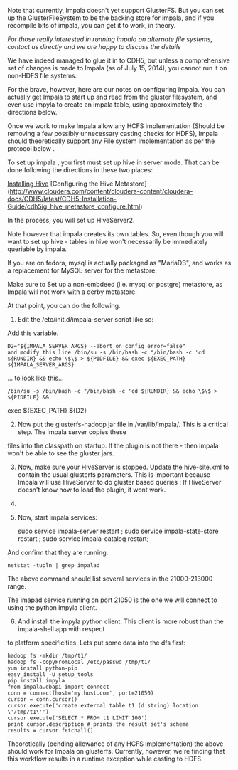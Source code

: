 Note that currently, Impala doesn't yet support GlusterFS.  But you can set up the GlusterFileSystem to be the backing store for impala, and if you recompile bits of impala, you can get it to work, in theory.  

*For those really interested in running impala on alternate file systems, contact us directly and we are happy to discuss the details*

We have indeed managed to glue it in to CDH5, but unless a comprehensive set of changes is made to Impala (as of July 15, 2014), you cannot run it on non-HDFS file systems.


For the brave, however, here are our notes on configuring Impala.  You can actually get Impala to start up and read from the gluster filesystem, and even use impyla to create an impala table, using approximately the directions below.

Once we work to make Impala allow any HCFS implementation (Should be removing a few possibly unnecessary casting checks for HDFS), Impala should theoretically support any File system implementation as per the protocol below .

To set up impala , you first must set up hive in server mode.  That can be done following the directions in these two places:

[Installing Hive](http://www.cloudera.com/content/cloudera-content/cloudera-docs/CDH5/latest/CDH5-Installation-Guide/cdh5ig_hive_install.html)
[Configuring the Hive Metastore] (http://www.cloudera.com/content/cloudera-content/cloudera-docs/CDH5/latest/CDH5-Installation-Guide/cdh5ig_hive_metastore_configure.html)

In the process, you will set up HiveServer2.

Note however that impala creates its own tables.  So, even though you will want to set up hive - tables in hive won't necessarily be immediately queriable by impala.

If you are on fedora, mysql is actually packaged as "MariaDB", and works as a replacement for MySQL server for the metastore.

Make sure to Set up a non-embdeed (i.e. mysql or postgre) metastore, as Impala will not work with a derby metastore.

At that point, you can do the following.

1) Edit the /etc/init.d/impala-server script like so:

Add this variable.

    D2="${IMPALA_SERVER_ARGS} --abort_on_config_error=false"
    and modify this line /bin/su -s /bin/bash -c "/bin/bash -c 'cd ${RUNDIR} && echo \$\$ > ${PIDFILE} && exec ${EXEC_PATH} ${IMPALA_SERVER_ARGS}

... to look like this...

    /bin/su -s /bin/bash -c "/bin/bash -c 'cd ${RUNDIR} && echo \$\$ > ${PIDFILE} && 
exec ${EXEC_PATH} ${D2}

 

2) Now put the glusterfs-hadoop jar file in /var/lib/impala/.  This is a critical step.  The impala server copies these

files into the classpath on startup.  If the plugin is not there - then impala won't be able to see the gluster jars. 

3) Now, make sure your HiveServer is stopped.  Update the hive-site.xml to contain the usual glusterfs parameters.  This is important because Impala will use HiveServer to do gluster based queries : If HiveServer doesn't know how to load the plugin, it wont work.  

4) 


5) Now, start impala services:

    sudo service impala-server restart ; 
    sudo service impala-state-store restart ; 
    sudo service impala-catalog restart;

And confirm that they are running:

    netstat -tupln | grep impalad

The above command should list several services in the 21000-213000 range.

The imapad service running on port 21050 is the one we will connect to using the python impyla client.

 

6) And install the impyla python client.  This client is more robust than the impala-shell app with respect

to platform specificities.  Lets put some data into the dfs first:

 
    hadoop fs -mkdir /tmp/t1/
    hadoop fs -copyFromLocal /etc/passwd /tmp/t1/
    yum install python-pip
    easy_install -U setup_tools
    pip install impyla
    from impala.dbapi import connect
    conn = connect(host='my.host.com', port=21050)
    cursor = conn.cursor()
    cursor.execute('create external table t1 (d string) location \'/tmp/t1\'')
    cursor.execute('SELECT * FROM t1 LIMIT 100')
    print cursor.description # prints the result set's schema
    results = cursor.fetchall()

Theoretically (pending allowance of any HCFS implementation) the above should work for Impala on glusterfs.   Currently, however, we're finding that this workflow results in a runtime exception while casting to HDFS.


